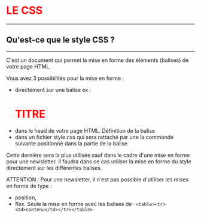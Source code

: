 # LE CSS
------------

## Qu'est-ce que le style CSS ?
--------------------------------

C'est un document qui permet la mise en forme des éléments (balises) de votre page HTML.

Vous avez 3 possibilités pour la mise en forme :
- directement sur une balise ex : <h1 style="color: red">TITRE</h1>
- dans le head de votre page HTML. Définition de la balise <style> h1 { color: red; } </style>
- dans un fichier style.css qui sera rattaché par une la commande suivante <link rel="stylesheet" href="style.css" /> positionné dans la partie de la balise <head> <link rel="stylesheet" href="style.css" /> </head>

Cette dernière sera la plus utilisée sauf dans le cadre d'une mise en forme pour une newsletter. Il faudra dans ce cas utiliser la mise en forme du style directement sur les différentes balises.

ATTENTION : Pour une newsletter, il n'est pas possible d'utiliser les mises en forme de type :
- position,
- flex.
Seule la mise en forme avec les balises de ` <table><tr><td>contenu</td></tr></table>` 



